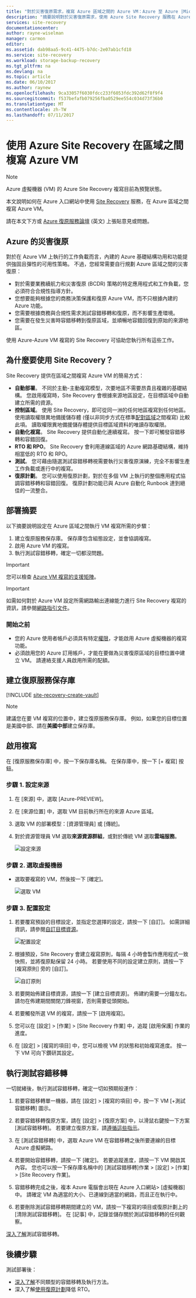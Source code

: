 ```yaml
---
title: "對於災害復原需求，複寫 Azure 區域之間的 Azure VM：Azure 至 Azure |Microsoft Docs"
description: "摘要說明對於災害復原需求，使用 Azure Site Recovery 服務在 Azure 區域 (Azure 至 Azure) 之間複寫 Azure VM 所需的步驟。"
services: site-recovery
documentationcenter: 
author: rayne-wiselman
manager: carmon
editor: 
ms.assetid: dab98aa5-9c41-4475-b7dc-2e07ab1cfd18
ms.service: site-recovery
ms.workload: storage-backup-recovery
ms.tgt_pltfrm: na
ms.devlang: na
ms.topic: article
ms.date: 06/10/2017
ms.author: raynew
ms.openlocfilehash: 9ca33057f6030fdcc233f6053fdc392d62f8f9f4
ms.sourcegitcommit: f537befafb079256fba0529ee554c034d73f36b0
ms.translationtype: MT
ms.contentlocale: zh-TW
ms.lasthandoff: 07/11/2017
---
```

# <a name="replicate-azure-vms-between-regions-with-azure-site-recovery"></a>使用 Azure Site Recovery 在區域之間椱寫 Azure VM

>[!NOTE]
>
> Azure 虛擬機器 (VM) 的 Azure Site Recovery 複寫目前為預覽狀態。

本文說明如何在 Azure 入口網站中使用 [Site Recovery](site-recovery-overview.md) 服務，在 Azure 區域之間複寫 Azure VM。

請在本文下方或 [Azure 復原服務論壇](https://social.msdn.microsoft.com/forums/azure/home?forum=hypervrecovmgr) (英文) 上張貼意見或問題。

## <a name="disaster-recovery-in-azure"></a>Azure 的災害復原

對於在 Azure VM 上執行的工作負載而言，內建的 Azure 基礎結構功用和功能提供強固且彈性的可用性策略。 不過，您經常需要自行規劃 Azure 區域之間的災害復原：

- 對於需要業務續航力和災害復原 (BCDR) 策略的特定應用程式和工作負載，您必須符合合規性指導方針。
- 您想要能夠根據您的商務決策保護和復原 Azure VM，而不只根據內建的 Azure 功能。
- 您需要根據商務與合規性需求測試容錯移轉和復原，而不影響生產環境。
- 您需要在發生災害時容錯移轉到復原區域，並順暢地容錯回復到原始的來源地區。

使用 Azure-Azure VM 複寫的 Site Recovery 可協助您執行所有這些工作。


## <a name="why-use-site-recovery"></a>為什麼要使用 Site Recovery？      

Site Recovery 提供在區域之間複寫 Azure VM 的簡易方式：

- **自動部署**。 不同於主動-主動複寫模型，次要地區不需要昂貴且複雜的基礎結構。 您啟用複寫時，Site Recovery 會根據來源地區設定，在目標區域中自動建立所需的資源。
- **控制區域**。 使用 Site Recovery，即可從同一洲的任何地區複寫到任何地區。 使用讀取權限異地備援儲存體 (僅以非同步方式在標準[配對區域](https://docs.microsoft.com/azure/best-practices-availability-paired-regions)之間複寫) 比較此項。 讀取權限異地備援儲存體提供目標區域資料的唯讀存取權限。
- **自動化複寫**。 Site Recovery 提供自動化連續複寫。 按一下即可觸發容錯移轉和容錯回復。
- **RTO 和 RPO**。 Site Recovery 會利用連線區域的 Azure 網路基礎結構，維持相當低的 RTO 和 RPO。
- **測試**。 您可藉由隨選測試容錯移轉視需要執行災害復原演練，完全不影響生產工作負載或進行中的複寫。
- **復原計劃**。 您可以使用復原計劃，對於在多個 VM 上執行的整個應用程式協調容錯移轉和容錯回復。 復原計劃功能已與 Azure 自動化 Runbook 達到絕佳的一流整合。


## <a name="deployment-summary"></a>部署摘要

以下摘要說明設定在 Azure 區域之間執行 VM 複寫所需的步驟：

1. 建立復原服務保存庫。 保存庫包含組態設定，並會協調複寫。
2. 啟用 Azure VM 的複寫。
3. 執行測試容錯移轉，確定一切都沒問題。

>[!IMPORTANT]
>
> 您可以檢查 [Azure VM 複寫的支援矩陣](./site-recovery-support-matrix-azure-to-azure.md)。

>[!IMPORTANT]
>
> 如需如何對於 Azure VM 設定所需網路輸出連線能力進行 Site Recovery 複寫的資訊，請參閱[網路指引文件](./site-recovery-azure-to-azure-networking-guidance.md)。

### <a name="before-you-start"></a>開始之前

* 您的 Azure 使用者帳戶必須具有特定[權限](site-recovery-role-based-linked-access-control.md#permissions-required-to-enable-replication-for-new-virtual-machines)，才能啟用 Azure 虛擬機器的複寫功能。
* 必須啟用您的 Azure 訂用帳戶，才能在要做為災害復原區域的目標位置中建立 VM。 請連絡支援人員啟用所需的配額。

## <a name="create-a-recovery-services-vault"></a>建立復原服務保存庫

[!INCLUDE [site-recovery-create-vault](../../includes/site-recovery-create-vault.md)]

>[!NOTE]
>
> 建議您在要 VM 複寫的位置中，建立復原服務保存庫。 例如，如果您的目標位置是美國中部、請在**美國中部**建立保存庫。

## <a name="enable-replication"></a>啟用複寫

在 [復原服務保存庫] 中，按一下保存庫名稱。 在保存庫中，按一下 [+ 複寫] 按鈕。

### <a name="step-1-configure-the-source"></a>步驟 1. 設定來源
1. 在 [來源] 中，選取 [Azure-PREVIEW]。
2. 在 [來源位置] 中，選取 VM 目前執行所在的來源 Azure 區域。
3. 選取 VM 的部署模型：[資源管理員] 或 [傳統]。
4. 對於資源管理員 VM 選取**來源資源群組**，或對於傳統 VM 選取**雲端服務**。

    ![設定來源](./media/site-recovery-azure-to-azure/source.png)

### <a name="step-2-select-virtual-machines"></a>步驟 2. 選取虛擬機器

* 選取要複寫的 VM，然後按一下 [確定]。

    ![選取 VM](./media/site-recovery-azure-to-azure/vms.png)

### <a name="step-3-configure-settings"></a>步驟 3. 配置設定

1. 若要覆寫預設的目標設定，並指定您選擇的設定，請按一下 [自訂]。 如需詳細資訊，請參閱[自訂目標資源](site-recovery-replicate-azure-to-azure.md##customize-target-resources)。

    ![配置設定](./media/site-recovery-azure-to-azure/settings.png)


2. 根據預設，Site Recovery 會建立複寫原則，每隔 4 小時會製作應用程式一致快照，並將復原點保留 24 小時。 若要使用不同的設定建立原則，請按一下 [複寫原則] 旁的 [自訂]。

    ![自訂原則](./media/site-recovery-azure-to-azure/customize-policy.png)

3. 若要開始佈建目標資源，請按一下 [建立目標資源]。 佈建約需要一分鐘左右。 請勿在佈建期間關閉刀鋒視窗，否則需要從頭開始。

4. 若要觸發所選 VM 的複寫，請按一下 [啟用複寫]。

5. 您可以在 [設定]  >  [作業]  >  [Site Recovery 作業] 中，追蹤 [啟用保護] 作業的進度。

6. 在 [設定] > [複寫的項目] 中，您可以檢視 VM 的狀態和初始複寫進度。 按一下 VM 可向下鑽研其設定。

## <a name="run-a-test-failover"></a>執行測試容錯移轉

一切就緒後，執行測試容錯移轉，確定一切如預期般運作：

1. 若要容錯移轉單一機器，請在 [設定]  >  [複寫的項目] 中，按一下 VM [+測試容錯移轉] 圖示。

2. 若要容錯移轉復原方案，請在 [設定]  >  [復原方案] 中，以滑鼠右鍵按一下方案 [測試容錯移轉]。 若要建立復原方案，請[遵循這些指示](site-recovery-create-recovery-plans.md)。 

3. 在 [測試容錯移轉] 中，選取 Azure VM 在容錯移轉之後所要連線的目標 Azure 虛擬網路。

4. 若要開始容錯移轉，請按一下 [確定]。 若要追蹤進度，請按一下 VM 開啟其內容。 您也可以按一下保存庫名稱中的 [測試容錯移轉]作業 > [設定] > [作業] > [Site Recovery 作業]。

5. 容錯移轉完成之後，複本 Azure 電腦會出現在 Azure 入口網站> [虛擬機器] 中。 請確定 VM 為適當的大小、已連線到適當的網路，而且正在執行中。

6. 若要刪除測試容錯移轉期間建立的 VM，請按一下複寫的項目或復原計劃上的 [清除測試容錯移轉]。 在 [記事] 中，記錄並儲存關於測試容錯移轉的任何觀察。 

[深入了解](site-recovery-test-failover-to-azure.md)測試容錯移轉。


## <a name="next-steps"></a>後續步驟

測試部署後：

- [深入了解](site-recovery-failover.md)不同類型的容錯移轉及執行方法。
- 深入了解[使用復原計劃](site-recovery-create-recovery-plans.md)降低 RTO。
